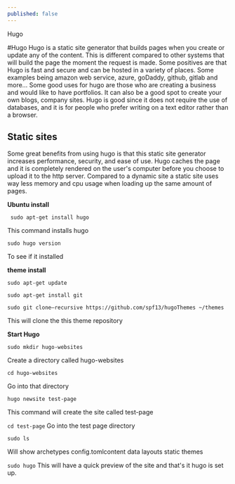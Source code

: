 ```yaml
---
published: false
---
```

Hugo 

#Hugo
Hugo is a static site generator that builds pages when you create or update any of the content. This is different compared to other systems that will build the page the moment the request is made. Some positives are that Hugo is fast and secure and can be hosted in a variety of places. Some examples being amazon web service, azure, goDaddy, github, gitlab and more… Some good uses for hugo are those who are creating a business and would like to have portfolios. It can also be a good spot to create your own blogs, company sites. Hugo is good since it does not require the use of databases, and it is for people who prefer writing on a text editor rather than a browser.

## Static sites
Some great benefits from using hugo is that this static site generator increases performance, security, and ease of use. Hugo caches the page and it is completely rendered on the user's computer before you choose to upload it to the http server. Compared to a dynamic site a static site uses way less memory and cpu usage when loading up the same amount of pages.


**Ubuntu install**


```  sudo apt-get install hugo ```

This command installs hugo

``` sudo hugo version ```

To see if it installed 

**theme install**

``` sudo apt-get update ```

``` sudo apt-get install git ```

``` sudo git clone–recursive https://github.com/spf13/hugoThemes ~/themes ```

 This will clone the this theme repository 

**Start Hugo**

``` sudo mkdir hugo-websites ```

Create a directory called hugo-websites

``` cd hugo-websites ```

Go into that directory

``` hugo newsite test-page ```

This command will create the site called test-page

``` cd test-page ```
Go into the test page directory 

``` sudo ls ```

Will show archetypes config.tomlcontent data layouts static themes

``` sudo hugo ```
This will have a quick preview of the site and that's it hugo is set up.





